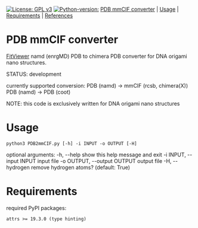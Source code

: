 [![License: GPL v3](https://img.shields.io/badge/License-GPL%20v3-blue.svg)](https://www.gnu.org/licenses/gpl-3.0) [![Python-version:](https://img.shields.io/badge/python-v3.7-green)]() [PDB mmCIF converter](#pdbmmcifconverter) | [Usage](#usage) | [Requirements](#requirements) | [References](#references) 

# PDB mmCIF converter
[FitViewer](https://github.com/elija-feigl/pdb-cif) namd (enrgMD) PDB to chimera PDB converter for DNA origami nano structures.

STATUS: development

currently supported conversion:
PDB (namd) -> mmCIF (rcsb, chimera(X))  
PDB (namd) -> PDB (coot)

NOTE: this code is exclusively written for DNA origami nano structures

# Usage
```
python3 PDB2mmCIF.py [-h] -i INPUT -o OUTPUT [-H]
```
optional arguments:
  -h, --help            show this help message and exit
  -i INPUT, --input INPUT
                        input file
  -o OUTPUT, --output OUTPUT
                        output file
  -H, --hydrogen        remove hydrogen atoms? (default: True)

# Requirements
required PyPI packages:
```
attrs >= 19.3.0 (type hinting)
```